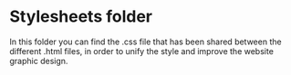 # Stylesheets folder

In this folder you can find the .css file that has been shared between the different .html files, in order to unify the style and improve the website graphic design.

